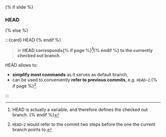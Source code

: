 {% if slide %}
### <i class="fas fa-hat-wizard"></i> HEAD
{% else %}

:::{card} <i class="fas fa-hat-wizard"></i> HEAD
{% endif %}

> In <i class="fab fa-git"></i> **HEAD corresponds{% if page %}[^sn7]{% endif %} to the currently checked out branch**.

HEAD allows to:

- **simplify most commands** as it serves as default branch,
- can be used to conveniently **refer to previous commits**, e.g. `HEAD~2`.{% if page %}[^sn6]

:::

[^sn6]: `HEAD~2` would refer to the commit two steps before the one the current branch points to.
[^sn7]: HEAD is actually a variable, and therefore defines the checked out branch.
{% endif %}

